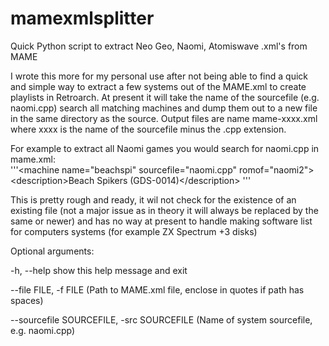 # mamexmlsplitter
Quick Python script to extract Neo Geo, Naomi, Atomiswave .xml's from MAME


I wrote this more for my personal use after not being able to find a quick and simple way to extract a few systems out of the MAME.xml to create playlists in Retroarch. At present it will take the name of the sourcefile (e.g. naomi.cpp) search all matching machines and dump them out to a new file in the same directory as the source. Output files are name mame-xxxx.xml where xxxx is the name of the sourcefile minus the .cpp extension.

For example to extract all Naomi games you would search for naomi.cpp in mame.xml:  
'''\<machine name="beachspi" sourcefile="naomi.cpp" romof="naomi2">  \<description>Beach Spikers (GDS-0014)\</description> '''

This is pretty rough and ready, it wil not check for the existence of an existing file (not a major issue as in theory it will always be replaced by the same or newer) and has no way at present to handle making software list for computers systems (for example ZX Spectrum +3 disks)

Optional arguments:

  -h, --help            show this help message and exit
  
  --file FILE, -f FILE  (Path to MAME.xml file, enclose in quotes if path has spaces)
  
  --sourcefile SOURCEFILE, -src SOURCEFILE (Name of system sourcefile, e.g. naomi.cpp)
  
 
